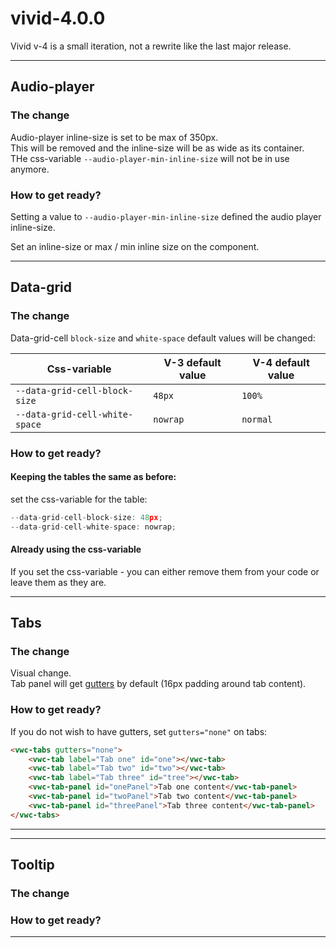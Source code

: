 # vivid-4.0.0

Vivid v-4 is a small iteration, not a rewrite like the last major release. 

---

## Audio-player
### The change
Audio-player inline-size is set to be max of 350px.  
This will be removed and the inline-size will be as wide as its container.  
THe css-variable `--audio-player-min-inline-size` will not be in use anymore.  

### How to get ready?
Setting a value to `--audio-player-min-inline-size` defined the audio player inline-size. 

Set an inline-size or max / min inline size on the component.

----
## Data-grid
### The change
Data-grid-cell `block-size` and `white-space` default values will be changed:  

| Css-variable                      | V-3 default value | V-4 default value |
|-----------------------------------|-------------------|-------------------|
| `--data-grid-cell-block-size`     | `48px`            | `100%`            |
| `--data-grid-cell-white-space`    | `nowrap`          | `normal`          |


### How to get ready?
#### Keeping the tables the same as before:
set the css-variable for the table:  
```js
--data-grid-cell-block-size: 48px;
--data-grid-cell-white-space: nowrap;
```
#### Already using the css-variable
If you set the css-variable - you can either remove them from your code or leave them as they are.





----

## Tabs

### The change
Visual change.  
Tab panel will get [gutters](/components/tabs/#gutters) by default (16px padding around tab content).

### How to get ready?
If you do not wish to have gutters, set `gutters="none"` on tabs:

```html
<vwc-tabs gutters="none">
	<vwc-tab label="Tab one" id="one"></vwc-tab>
	<vwc-tab label="Tab two" id="two"></vwc-tab>
	<vwc-tab label="Tab three" id="tree"></vwc-tab>
	<vwc-tab-panel id="onePanel">Tab one content</vwc-tab-panel>
	<vwc-tab-panel id="twoPanel">Tab two content</vwc-tab-panel>
	<vwc-tab-panel id="threePanel">Tab three content</vwc-tab-panel>
</vwc-tabs>
```
----
----
## Tooltip
### The change 

### How to get ready?

----


